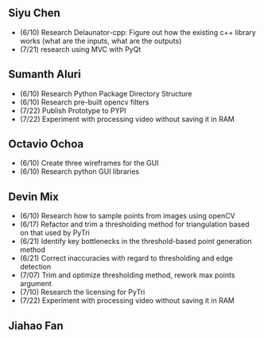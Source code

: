 ## Siyu Chen  
* (6/10) Research Delaunator-cpp: Figure out how the existing c++ library works (what are the inputs, what are the outputs)
* (7/21) research using MVC with PyQt

## Sumanth Aluri
* (6/10) Research Python Package Directory Structure
* (6/10) Research pre-built opencv filters
* (7/22) Publish Prototype to PYPI
* (7/22) Experiment with processing video without saving it in RAM

## Octavio Ochoa
* (6/10) Create three wireframes for the GUI
* (6/10) Research python GUI libraries

## Devin Mix
* (6/10) Research how to sample points from images using openCV
* (6/17) Refactor and trim a thresholding method for triangulation based on that used by PyTri
* (6/21) Identify key bottlenecks in the threshold-based point generation method
* (6/21) Correct inaccuracies with regard to thresholding and edge detection
* (7/07) Trim and optimize thresholding method, rework max points argument
* (7/10) Research the licensing for PyTri
* (7/22) Experiment with processing video without saving it in RAM

## Jiahao Fan
